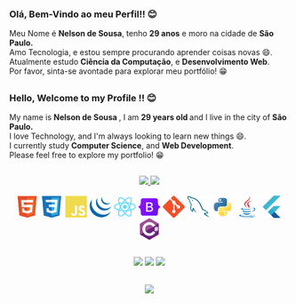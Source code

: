 

### Olá, Bem-Vindo ao meu Perfil!! 😊
Meu Nome é <strong>Nelson de Sousa</strong>, tenho <strong>29 anos</strong> e moro na cidade de <strong>São Paulo.</strong><br>
Amo Tecnologia, e estou sempre procurando aprender coisas novas 😄.<br>
Atualmente estudo <strong>Ciência da Computação</strong>, e <strong>Desenvolvimento Web</strong>.<br>
Por favor, sinta-se avontade para explorar meu portfólio! 😁<br>

##

### Hello, Welcome to my Profile !! 😊
My name is <strong> Nelson de Sousa </strong>, I am <strong> 29 years old </strong> and I live in the city of <strong> São Paulo. </strong> <br>
I love Technology, and I'm always looking to learn new things 😄. <br>
I currently study <strong>Computer Science</strong>, and <strong>Web Development</strong>. <br>
Please feel free to explore my portfolio! 😁 <br>
##


 <div align="center">
  <a href="https://github.com/NelsonSSoares" >
  <img height="180em" src="https://github-readme-stats.vercel.app/api?username=NelsonSSoares&show_icons=true&theme=chartreuse-dark&include_all_commits=true&count_private=true"/>
  <img height="180em" src="https://github-readme-stats.vercel.app/api/top-langs/?username=NelsonSSoares&layout=compact&langs_count=10&theme=chartreuse-dark"/>
</div>

<div style="display: inline-block" align="center"><br>
   <img align="center" alt="Nel-HTML" height="40" width="40" src="https://raw.githubusercontent.com/devicons/devicon/master/icons/html5/html5-original.svg">
   <img align="center" alt="Nel-CSS" height="40" width="40" src="https://raw.githubusercontent.com/devicons/devicon/master/icons/css3/css3-original.svg">
   <img align="center" alt="Nel-Js" height="40" width="40" src="https://raw.githubusercontent.com/devicons/devicon/master/icons/javascript/javascript-plain.svg">   
   <img align="center" alt="Nel-Jq" height="40" width="40" src="https://raw.githubusercontent.com/devicons/devicon/master/icons/jquery/jquery-plain.svg">
   <img align="center" alt="Nel-rc" height="40" width="40" src="https://raw.githubusercontent.com/devicons/devicon/master/icons/react/react-original.svg">
   <img align="center" alt="Nel-Bt" height="40" width="40" src="https://raw.githubusercontent.com/devicons/devicon/master/icons/bootstrap/bootstrap-original.svg">
   <img align="center" alt="Nel-git" height="40" width="40" src="https://raw.githubusercontent.com/devicons/devicon/master/icons/git/git-original.svg">
   <img align="center" alt="Nel-sql" height="40" width="40" src="https://raw.githubusercontent.com/devicons/devicon/master/icons/mysql/mysql-original.svg">
   <img align="center" alt="Nel-Python" height="40" width="40" src="https://raw.githubusercontent.com/devicons/devicon/master/icons/python/python-original.svg">
   <img align="center" alt="Nel-Java" height="40" width="40" src="https://raw.githubusercontent.com/devicons/devicon/master/icons/java/java-original.svg">
   <img align="center" alt="Nel-Flut" height="40" width="40" src="https://raw.githubusercontent.com/devicons/devicon/master/icons/flutter/flutter-original.svg">  
   <img align="center" alt="Nel-Csharp" height="40" width="40" src="https://raw.githubusercontent.com/devicons/devicon/master/icons/csharp/csharp-original.svg">
     
</div>

  ##
  
  
  <div align="center">
    <a href = "mailto:devnelsonssoares@gmail.com"><img src="https://img.shields.io/badge/-Gmail-%23333?style=for-the-badge&logo=gmail&logoColor=white" target="_blank"></a>
    <a href="https://www.linkedin.com/in/nelsonssoares/" target="_blank"><img src="https://img.shields.io/badge/-LinkedIn-%230077B5?style=for-the-badge&logo=linkedin&logoColor=white" target="_blank"></a> 
    <a href="https://api.whatsapp.com/send?phone=+5511958791414"><img src="https://img.shields.io/badge/WhatsApp-25D366?style=for-the-badge&logo=whatsapp&logoColor=white"></a>
  </div>
  <br>
  <p align="center"> 
   <img alingn="center" src="https://profile-counter.glitch.me/NelsonSSoares/count.svg" />
 </p>


